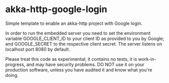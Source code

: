 # akka-http-google-login
Simple template to enable an akka-http project with Google login.

In order to run the embedded server you need to set the environment variable GOOGLE_CLIENT_ID to your client ID 
as provided to you by Google; and GOOGLE_SECRET to the respective client secret. The server listens on localhost
port 8080 by default.

Please treat this code as experimental; it contains no tests, it is work-in-progress, and may have security problems.
DO NOT use it on your production software, unless you have audited it and know what you're doing.
